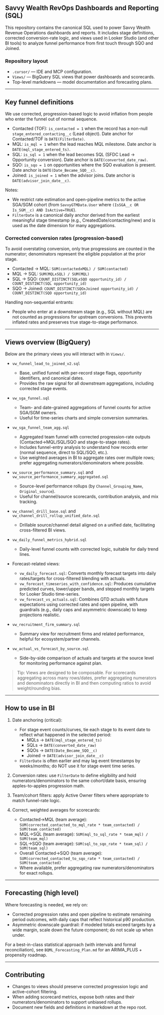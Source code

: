 ## Savvy Wealth RevOps Dashboards and Reporting (SQL)

This repository contains the canonical SQL used to power Savvy Wealth Revenue Operations dashboards and reports. It includes stage definitions, corrected conversion-rate logic, and views used in Looker Studio (and other BI tools) to analyze funnel performance from first touch through SQO and Joined.

### Repository layout
- `.cursor/` — IDE and MCP configuration.
- `Views/` — BigQuery SQL views that power dashboards and scorecards.
- Top-level markdowns — model documentation and forecasting plans.

---

## Key funnel definitions

We use corrected, progression-based logic to avoid inflation from people who enter the funnel out of normal sequence.

- Contacted (TOF): `is_contacted = 1` when the record has a non-null `stage_entered_contacting__c` (Lead object). Date anchor for Contacted/TOF is `DATE(FilterDate)`.
- MQL: `is_mql = 1` when the lead reaches MQL milestone. Date anchor is `DATE(mql_stage_entered_ts)`.
- SQL: `is_sql = 1` when the lead becomes SQL (SFDC Lead → Opportunity conversion). Date anchor is `DATE(converted_date_raw)`.
- SQO: `is_sqo = 1` on opportunities where the SQO evaluation is present. Date anchor is `DATE(Date_Became_SQO__c)`.
- Joined: `is_joined = 1` when the advisor joins. Date anchor is `DATE(advisor_join_date__c)`.

Notes:
- We restrict rate estimation and open-pipeline metrics to the active SGA/SGM cohort (from `SavvyGTMData.User` where `(IsSGA__c OR Is_SGM__c) AND IsActive=TRUE`).
- `FilterDate` is a canonical daily anchor derived from the earliest meaningful stage timestamp (e.g., CreatedDate/contacting/new) and is used as the date dimension for many aggregations.

### Corrected conversion rates (progression-based)
To avoid overstating conversion, only true progressions are counted in the numerator; denominators represent the eligible population at the prior stage.

- Contacted → MQL: `SUM(contacted∧MQL) / SUM(contacted)`
- MQL → SQL: `SUM(MQL∧SQL) / SUM(MQL)`
- SQL → SQO: `COUNT_DISTINCT(SQL∧SQO opportunity_id) / COUNT_DISTINCT(SQL opportunity_id)`
- SQO → Joined: `COUNT_DISTINCT(SQO∧Joined opportunity_id) / COUNT_DISTINCT(SQO opportunity_id)`

Handling non-sequential entrants:
- People who enter at a downstream stage (e.g., SQL without MQL) are not counted as progressions for upstream conversions. This prevents inflated rates and preserves true stage-to-stage performance.

---

## Views overview (BigQuery)

Below are the primary views you will interact with in `Views/`.

- `vw_funnel_lead_to_joined_v2.sql`
  - Base, unified funnel with per-record stage flags, opportunity identifiers, and canonical dates.
  - Provides the raw signal for all downstream aggregations, including corrected stage events.

- `vw_sga_funnel.sql`
  - Team- and date-grained aggregations of funnel counts for active SGA/SGM owners.
  - Useful for time-series charts and simple conversion summaries.

- `vw_sga_funnel_team_agg.sql`
  - Aggregated team funnel with corrected progression-rate outputs (Contacted→MQL/SQL/SQO and stage-to-stage rates).
  - Includes funnel-entry analysis to understand how records enter (normal sequence, direct to SQL/SQO, etc.).
  - Use weighted averages in BI to aggregate rates over multiple rows; prefer aggregating numerators/denominators where possible.

- `vw_source_performance_summary.sql` and `vw_source_performance_summary_aggregated.sql`
  - Source-level performance rollups (by `Channel_Grouping_Name`, `Original_source`).
  - Useful for channel/source scorecards, contribution analysis, and mix tracking.

- `vw_channel_drill_base.sql` and `vw_channel_drill_rollup_unified_date.sql`
  - Drillable source/channel detail aligned on a unified date, facilitating cross-filtered BI views.

- `vw_daily_funnel_metrics_hybrid.sql`
  - Daily-level funnel counts with corrected logic, suitable for daily trend lines.

- Forecast-related views:
  - `vw_daily_forecast.sql`: Converts monthly forecast targets into daily rates/targets for cross-filtered blending with actuals.
  - `vw_forecast_timeseries_with_confidence.sql`: Produces cumulative predicted curves, lower/upper bands, and stepped monthly targets for Looker Studio time-series.
  - `vw_forecast_vs_actuals.sql`: Combines QTD actuals with future expectations using corrected rates and open pipeline, with guardrails (e.g., daily caps and asymmetric downscale) to keep projections realistic.

- `vw_recruitment_firm_summary.sql`
  - Summary view for recruitment firms and related performance, helpful for ecosystem/partner channels.

- `vw_actual_vs_forecast_by_source.sql`
  - Side-by-side comparison of actuals and targets at the source level for monitoring performance against plan.

> Tip: Views are designed to be composable. For scorecards aggregating across many rows/dates, prefer aggregating numerators and denominators directly in BI and then computing ratios to avoid weight/rounding bias.

---

## How to use in BI

1) Date anchoring (critical):
   - For stage event counts/curves, tie each stage to its event date to reflect what happened in the selected period:
     - MQLs → `DATE(mql_stage_entered_ts)`
     - SQLs → `DATE(converted_date_raw)`
     - SQOs → `DATE(Date_Became_SQO__c)`
     - Joined → `DATE(advisor_join_date__c)`
   - `FilterDate` is often earlier and may lag event timestamps by weeks/months; do NOT use it for stage event time series.

2) Conversion rates: use `FilterDate` to define eligibility and hold numerators/denominators to the same cohort/date basis, ensuring apples-to-apples progression math.

3) Team/cohort filters: apply Active Owner filters where appropriate to match funnel-rate logic.

4) Correct, weighted averages for scorecards:
   - Contacted→MQL (team average): `SUM(corrected_contacted_to_mql_rate * team_contacted) / SUM(team_contacted)`
   - MQL→SQL (team average): `SUM(mql_to_sql_rate * team_mql) / SUM(team_mql)`
   - SQL→SQO (team average): `SUM(sql_to_sqo_rate * team_sql) / SUM(team_sql)`
   - Overall Contacted→SQO (team average): `SUM(corrected_contacted_to_sqo_rate * team_contacted) / SUM(team_contacted)`
   - Where available, prefer aggregating raw numerators/denominators for exact rollups.

---

## Forecasting (high level)

Where forecasting is needed, we rely on:
- Corrected progression rates and open pipeline to estimate remaining period outcomes, with daily caps that reflect historical p90 production.
- Asymmetric downscale guardrail: if modeled totals exceed targets by a wide margin, scale down the future component; do not scale up when under.

For a best-in-class statistical approach (with intervals and formal reconciliation), see `BQML_Forecasting_Plan.md` for an ARIMA_PLUS + propensity roadmap.

---

## Contributing
- Changes to views should preserve corrected progression logic and active-cohort filtering.
- When adding scorecard metrics, expose both rates and their numerators/denominators to support unbiased rollups.
- Document new fields and definitions in markdown at the repo root.


